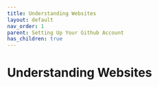 ```yaml
---
title: Understanding Websites
layout: default
nav_order: 1
parent: Setting Up Your Github Account
has_children: true
---
```


# Understanding Websites 